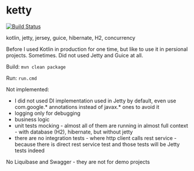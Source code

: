 # ketty

[![Build Status](https://travis-ci.com/xuthus/ketty.svg?branch=master)](https://travis-ci.com/xuthus/ketty)

kotlin, jetty, jersey, guice, hibernate, H2, concurrency

Before I used Kotlin in production for one time, but like to use it in persional projects. Sometimes.
Did not used Jetty and Guice at all.

Build: `mvn clean package`

Run: `run.cmd`

Not implemented:
* I did not used DI implementation used in Jetty by default, even use com.google.* annotations instead of javax.* ones to avoid it
* logging only for debugging
* business logic
* unit tests mocking - almost all of them are running in almost full context - with database (H2), hibernate, but without jetty
* there are no integration tests - where http client calls rest service - because there is direct rest service test and those tests will be Jetty tests indeed

No Liquibase and Swagger - they are not for demo projects
